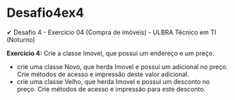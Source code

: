 # Desafio4ex4
✔ Desafio 4 - Exercício 04 (Compra de imóveis) - ULBRA Técnico em TI (Noturno)

**Exercício 4:** Crie a classe Imovel, que possui um endereço e um preço.

- crie uma classe Novo, que herda Imovel e possui um adicional no preço. Crie
métodos de acesso e impressão deste valor adicional.
- crie uma classe Velho, que herda Imovel e possui um desconto no preço. Crie
métodos de acesso e impressão para este desconto.
